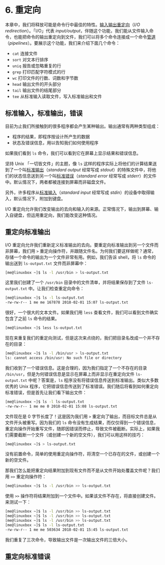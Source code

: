 # 6. 重定向

本章中，我们将释放可能是命令行中最佳的特性。<u>输入输出重定向</u>（*I/O redirection*）。「I/O」代表 *input/output*，伴随这个功能，我们能从文件输入命令，也能把命令的输出重定向到文件，我们可以将多个命令连接成一个命令<u>管道</u>（*pipelines*）。要展示这个功能，我们来介绍下面几个命令：

- `cat` 连接文件
- `sort` 对文本行排序
- `uniq` 报告或忽略重复的行
- `grep` 打印匹配字符模式的行
- `wc` 打印文件的行数、词数和字节数
- `head` 输出文件的开头部分
- `tail` 输出文件的结尾部分
- `tee` 从标准输入读取文件，写入标准输出和文件

## 标准输入，标准输出，错误

目前为止我们所接触到的很多程序都会产生某种输出。输出通常有两种类型组成：

- 程序的结果，即程序按设计所产生的数据
- 状态及错误信息，用以告知我们如何使用程序

如果我们看到 `ls` 命令，我们可以看到它在屏幕上显示结果和错误信息。

坚持 Unix 「一切皆文件」的主题，像 `ls` 这样的程序实际上将他们的计算结果送到了一个叫<u>标准输出</u>（*standard output* 经常写成 *stdout*）的特殊文件中，将他们的状态信息送到另一个叫<u>标准错误</u>（*standard error* 经常写成 *stderr*）的文件中。默认情况下，两者都被连接到屏幕而非磁盘文件。

另外，许多程序从<u>标准输入</u>（*standard input* 经常写成 *stdin*）的设备中取得输入，默认情况下，附加到键盘。

I/O 重定向允许我们改变输出的去向和输入的来源。正常情况下，输出到屏幕、输入自键盘，但运用重定向，我们能改变这种情况。

## 重定向标准输出

I/O 重定向允许我们重新定义标准输出的去向。要重定向标准输出到另一个文件而非屏幕，我们用 `>` 重定向操作符，并跟随文件名。为何我们要这样做呢？通常，存储一个命令的输出为一个文件非常有用。例如，我们告诉 shell，将 `ls` 命令的输出送到 `ls-output.txt` 文件而非屏幕中：

```bash
[me@linuxbox ~]$ ls -l /usr/bin > ls-output.txt
```

这里我们创建了一个 `/usr/bin` 目录中的文件清单，并将结果保存到了文件 `ls-output.txt` 中。让我们检查重定向命令：

```bash
[me@linuxbox ~]$ ls -l ls-output.txt
-rw-rw-r-- 1 me me 167878 2018-02-01 15:07 ls-output.txt
```

很好，一个很大的文本文件。如果我们用 `less` 查看文件，我们可以看到文件确实包含了之前 `ls` 命令的结果。

```bash
[me@linuxbox ~]$ less ls-output.txt
```

现在来重复我们的重定向测试，但是这次来点绕的，我们把目录名改成一个并不存在的目录：

```bash
[me@linuxbox ~]$ ls -l /bin/usr > ls-output.txt
ls: cannot access /bin/usr: No such file or directory
```

我们收到了一个错误信息。这是合理的，因为我们指定了一个不存在的目录 `/bin/usr`，但是为何错误信息是显示在屏幕上而非显示在重定向文件 `ls-output.txt` 中呢？答案是，`ls` 程序没有将错误信息传送到标准输出。类似大多数优秀的 Unix 程序，它把错误信息传送到了标准错误。我们随后将看到如何重定向标准错误，但是首先让我们看下输出文件：

```bash
[me@linuxbox ~]$ ls -l ls-output.txt
-rw-rw-r-- 1 me me 0 2018-02-01 15:08 ls-output.txt
```

文件现在是 0 字节长度了！这是因为我们用 `>` 重定向了输出，而目标文件总是从文件开头被重写。因为我们的 `ls` 命令没有生成结果，而仅仅得到一个错误信息，重定向操作开始重写文件，随即因错误而停止，导致文件被截断。实际上，如果我们需要截断一个文件（或创建一个新的空文件），我们可以用这样的技巧：

```bash
[me@linuxbox ~]$ > ls-output.txt
```

没有前置命令，简单的使用重定向操作符，将清空一个已存在的文件，或创建一个新的空文件。

那我们怎么能把重定向结果附加到现有文件而不是从文件开始处覆盖文件呢？我们用 `>>` 重定向操作符：

```bash
[me@linuxbox ~]$ ls -l /usr/bin >> ls-output.txt
```

使用 `>>` 操作符将结果附加到一个文件中。如果该文件不存在，将直接创建文件。来测试一下：

```bash
[me@linuxbox ~]$ ls -l /usr/bin >> ls-output.txt
[me@linuxbox ~]$ ls -l /usr/bin >> ls-output.txt
[me@linuxbox ~]$ ls -l /usr/bin >> ls-output.txt
[me@linuxbox ~]$ ls -l ls-output.txt
-rw-rw-r-- 1 me me 503634 2018-02-01 15:45 ls-output.txt
```

我们重复了三次命令，导致输出文件是一次输出文件的三倍大小。

## 重定向标准错误

